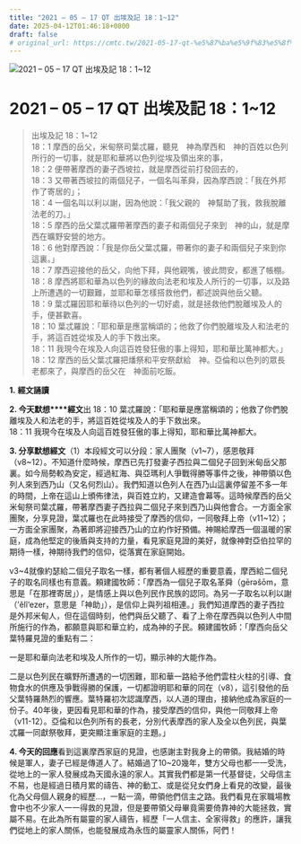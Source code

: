 ```yaml
---
title: "2021 – 05 – 17 QT 出埃及記 18：1~12"
date: 2025-04-12T01:46:18+0800
draft: false
# original_url: https://cmtc.tw/2021-05-17-qt-%e5%87%ba%e5%9f%83%e5%8f%8a%e8%a8%98-18%ef%bc%9a112
---
```


![2021 – 05 – 17 QT 出埃及記 18：1~12](/images/qt.jpg   "2021 – 05 – 17 QT 出埃及記 18：1~12")

# 2021 – 05 – 17 QT 出埃及記 18：1~12

> 出埃及記 18：1~12  
> 18：1 摩西的岳父，米甸祭司葉忒羅，聽見　神為摩西和　神的百姓以色列所行的一切事，就是耶和華將以色列從埃及領出來的事，  
> 18：2 便帶著摩西的妻子西坡拉，就是摩西從前打發回去的，  
> 18：3 又帶著西坡拉的兩個兒子，一個名叫革舜，因為摩西說：「我在外邦作了寄居的」；  
> 18：4 一個名叫以利以謝，因為他說：「我父親的　神幫助了我，救我脫離法老的刀。」  
> 18：5 摩西的岳父葉忒羅帶著摩西的妻子和兩個兒子來到　神的山，就是摩西在曠野安營的地方。  
> 18：6 他對摩西說：「我是你岳父葉忒羅，帶著你的妻子和兩個兒子來到你這裏。」  
> 18：7 摩西迎接他的岳父，向他下拜，與他親嘴，彼此問安，都進了帳棚。  
> 18：8 摩西將耶和華為以色列的緣故向法老和埃及人所行的一切事，以及路上所遭遇的一切艱難，並耶和華怎樣搭救他們，都述說與他岳父聽。  
> 18：9 葉忒羅因耶和華待以色列的一切好處，就是拯救他們脫離埃及人的手，便甚歡喜。  
> 18：10 葉忒羅說：「耶和華是應當稱頌的；他救了你們脫離埃及人和法老的手，將這百姓從埃及人的手下救出來。  
> 18：11 我現今在埃及人向這百姓發狂傲的事上得知，耶和華比萬神都大。」  
> 18：12 摩西的岳父葉忒羅把燔祭和平安祭獻給　神。亞倫和以色列的眾長老都來了，與摩西的岳父在　神面前吃飯。

**1.** **經文誦讀**

**2. 今天默想****經文**出 18：10 葉忒羅說：「耶和華是應當稱頌的；他救了你們脫離埃及人和法老的手，將這百姓從埃及人的手下救出來。  
18：11 我現今在埃及人向這百姓發狂傲的事上得知，耶和華比萬神都大。

**3. 分享默想經文**（1）本段經文可以分段：家人團聚（v1~7），感恩敬拜（v8~12）。不知道什麼時候，摩西已先打發妻子西拉與二個兒子回到米甸岳父那裏。如今局勢較為安定，經過紅海、與亞瑪利人爭戰得勝等事件之後，神帶領以色列人來到西乃山（又名何烈山）。我們知道以色列人在西乃山這裏停留差不多一年的時間，上帝在這山上頒佈律法，與百姓立約，又建造會幕等。這時候摩西的岳父米甸祭司葉忒羅，帶著摩西妻子西拉與二個兒子來到西乃山與他會合。一方面全家團聚，分享見證，葉忒羅也在此時接受了摩西的信仰，一同敬拜上帝（v11~12）；一方面全家團聚，為著即將迎接西乃山的立約作好預備。神賜給摩西一個溫暖的家庭，成為他堅定的後盾與支持的力量，看見家庭見證的美好，就像神對亞伯拉罕的期待一樣，神期待我們的信仰，從落實在家庭開始。

v3~4就像約瑟給二個兒子取名一樣，都有著個人經歷的重要意義，摩西給二個兒子的取名同樣也有意義。頼建國牧師：「摩西為一個兒子取名革舜（gērǝšōm，意思是「在那裡寄居」），是情感上與以色列民作民族的認同。為另一子取名以利以謝（’ĕlî‘ezer，意思是「神助」），是信仰上與列祖相連。」我們知道摩西的妻子西拉是外邦米甸人，但在這個時刻，他們與岳父聽了、看了上帝在摩西與以色列人中間所施行的作為，都願意與耶和華立約，成為神的子民。頼建國牧師：「摩西向岳父葉特羅見證的重點有二：

一是耶和華向法老和埃及人所作的一切，顯示神的大能作為。

二是以色列民在曠野所遭遇的一切困難，耶和華一路給予他們雲柱火柱的引導、食物食水的供應及爭戰得勝的保護，一切都證明耶和華的同在（v8），這引發他的岳父葉特羅熱烈的響應。葉特羅初次認識摩西，以人道的理由，接納他成為家庭的一份子。40年後，更因看見耶和華的作為，接受摩西的信仰，與他一同敬拜上帝（v11-12）。亞倫和以色列所有的長老，分別代表摩西的家人及全以色列民，與葉忒羅一同獻祭敬拜，更突顯注重家庭的主題。」

**4. 今天的回應**看到這裏摩西家庭的見證，也感謝主對我身上的帶領。我結婚的時候是軍人，妻子已經是傳道人了。結婚過了10~20幾年，雙方父母也都一一受洗，從地上的一家人發展成為天國永遠的家人。其實我們都是第一代基督徒，父母信主不易，也是經過日積月累的禱告、神的動工、或是從兒女們身上看見的改變，最後化為父母個人親身的經歷…，一點一滴，帶領他們信主之路。我們看見在家職場教會中也不少家人一一得救的見證，但是要帶領父母畢竟需要倚靠神的大能拯救，實屬不易。在此為所有屬靈的家人禱告，經歷「一人信主、全家得救」的應許，讓我們從地上的家人關係，也能發展成為永恆的屬靈家人關係，阿們！